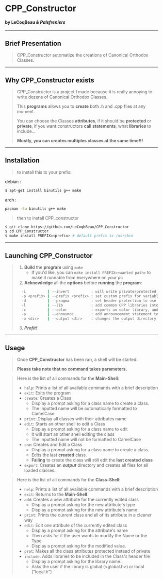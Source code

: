 # CPP_Constructor
#### by LeCoqBeau _& Palsfreniers_

---

## Brief Presentation

> CPP_Constructor automatize the creations of Canonical Orthodox Classes.

---

## Why CPP_Constructor exists

> CPP_Constructor is a project I made because it is really annoying to write
> dozens of Canonical Orthodox Classes.
> 
> This **programs** allows you to **create** both .h and .cpp files at any moment.
> 
> You can choose the Classes **attributes**, if it should be **protected** or **private**, if you want
> constructors **call statements**, what **libraries** to include...
> 
> **Mostly, you can creates multiples classes at the same time!!!**

---
## Installation

> to install this to your prefix:

debian : 
```Bash
$ apt-get install binutils g++ make
```

arch :
```Bash
pacman -Su binutils g++ make
```

> then to install CPP_constructor

```Bash
$ git clone https://github.com/LeCoqbBeau/CPP_Constructor
$ cd CPP_Constructor
$ make install PREFIX=<prefix> # default prefix is /usr/bin
```

---
## Launching CPP_Constructor

> 1. **Build** the **program** using `make`
>    - If you'd like, you can `make install PREFIX=<wanted path>`
>    to make it runnable from everywhere on your pc
> 2. **Acknowledge** all the **options** before **running** the **program**:
> ```Bash
>   -i          | --invert          : will write private/protected attributes first in header files
>   -p <prefix> | --prefix <prefix> : set custom prefix for variable names
>   -d          | --pragma          : set header protection to use pragma instead of ifndef
>   -l          | --lib             : add common CPP libraries into all headers
>   -c          | --color           : exports an color library, and makes '-a' statements colored
>   -a          | --announce        : add announcement statement to constructors, operators, and destructor
>   -o <dir>    | --output <dir>    : changes the output directory
> ```
> 3. **_Profit!_**

---
## Usage

> Once **CPP_Constructor** has been ran, a shell will be started.
> 
> **Please take note that no command takes parameters.**

> Here is the list of all commands for the **Main-Shell**:
>  - `help`: Prints a list of all available commands with a brief description
>  - `exit`: Exits the program
>  - `create`: Creates a Class
>    - Display a prompt asking for a class name to create a class.
>    - The inputted name will be automatically formatted to CamelCase
>  - `print`: Display all classes with their attributes name
>  - `edit`: Starts an other shell to edit a Class
>    - Display a prompt asking for a class name to edit
>    - It will start an other shell editing the class
>    - The inputted name will not be formatted to CamelCase
>  - `cne`: Creates and Edit a Class
>    - Display a prompt asking for a class name to create a class.
>    - Edits the last **created** class.
>    - **Failing** to create the class will still edit the **last created class**
>  - `export`: Creates an ___output___ directory and creates all files for all loaded classes.

> Here is the list of all commands for the **Class-Shell**:
>  - `help`: Prints a list of all available commands with a brief description
>  - `exit`: Returns to the **Main-Shell**
>  - `add`: Creates a new attribute for the currently edited class
>    - Display a prompt asking for the new attribute's type
>    - Display a prompt asking for the new attribute's name
>  - `print`: Prints the current class and all of its attribute in a cleaner way
>  - `edit`: Edit one attribute of the currently edited class
>    - Display a prompt asking for the attribute's name
>    - Then asks for if the user wants to modify the Name or the Type
>    - Display a prompt asking for the modified value.
>  - `prot`: Makes all the class attributes protected instead of private
>  - `include`: Adds libraries to be included in the Class's header file
>    - Display a prompt asking for the library name.
>    - Asks the user if the library is global (<global.h>) or local ("local.h")
